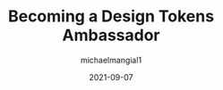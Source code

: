 ---
author: michaelmangial1
date: 2021-09-07
permalink: false
publisher: specifyapp
tags:
  - design-tokens
  - meta
target_url: https://specifyapp.com/blog/becoming-a-design-tokens-ambassador
title: Becoming a Design Tokens Ambassador
---